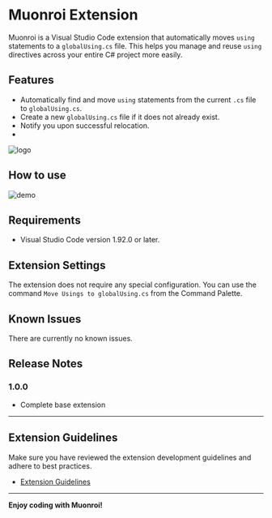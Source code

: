 # Muonroi Extension

Muonroi is a Visual Studio Code extension that automatically moves `using` statements to a `globalUsing.cs` file. This helps you manage and reuse `using` directives across your entire C# project more easily.

## Features

- Automatically find and move `using` statements from the current `.cs` file to `globalUsing.cs`.
- Create a new `globalUsing.cs` file if it does not already exist.
- Notify you upon successful relocation.
- 
![logo](https://github.com/user-attachments/assets/51059001-16f2-4463-a6e9-524f6c2ffb41)

## How to use
![demo](https://github.com/user-attachments/assets/7ca8ba39-8b3d-4bac-b353-1937b6b318cc)

## Requirements

- Visual Studio Code version 1.92.0 or later.

## Extension Settings

The extension does not require any special configuration. You can use the command `Move Usings to globalUsing.cs` from the Command Palette.

## Known Issues

There are currently no known issues.

## Release Notes

### 1.0.0

- Complete base extension

---

## Extension Guidelines

Make sure you have reviewed the extension development guidelines and adhere to best practices.

* [Extension Guidelines](https://code.visualstudio.com/api/references/extension-guidelines)

---

**Enjoy coding with Muonroi!**
